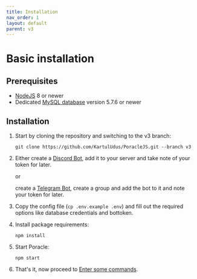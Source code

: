 ```yaml
---
title: Installation
nav_order: 1
layout: default
parent: v3
---
```


# Basic installation

## Prerequisites

* [NodeJS](https://nodejs.org/en/) 8 or newer
* Dedicated [MySQL database](mysql.html) version 5.7.6 or newer


## Installation

1. Start by cloning the repository and switching to the v3 branch:  
   ```
   git clone https://github.com/KartulUdus/PoracleJS.git --branch v3
   ```

2.  Either create a [Discord Bot](discordbot.html), add it to your server and take note of your token for later.
    
    or
   
    create a [Telegram Bot](telegrambot.html), create a group and add the bot to it and note your token for later.

3. Copy the config file (`cp .env.example .env`) and fill out the required options like database credentials and bottoken.

4. Install package requirements:
    ```
    npm install
    ```

5. Start Poracle:
    ```
    npm start
    ```

6. That's it, now proceed to [Enter some commands](commands.html).

